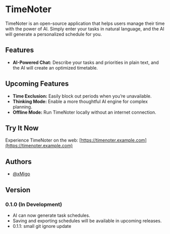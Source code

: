 # TimeNoter

TimeNoter is an open-source application that helps users manage their time with the power of AI. Simply enter your tasks in natural language, and the AI will generate a personalized schedule for you.

## Features

- **AI-Powered Chat:** Describe your tasks and priorities in plain text, and the AI will create an optimized timetable.

## Upcoming Features

- **Time Exclusion:** Easily block out periods when you’re unavailable.
- **Thinking Mode:** Enable a more thoughtful AI engine for complex planning.
- **Offline Mode:** Run TimeNoter locally without an internet connection.

## Try It Now

Experience TimeNoter on the web: [https://timenoter.example.com](https://timenoter.example.com)

## Authors

- [@xMigo](https://github.com/MigoCode66)

## Version

### 0.1.0 (In Development)

- AI can now generate task schedules.
- Saving and exporting schedules will be available in upcoming releases.
- 0.1.1: small git ignore update